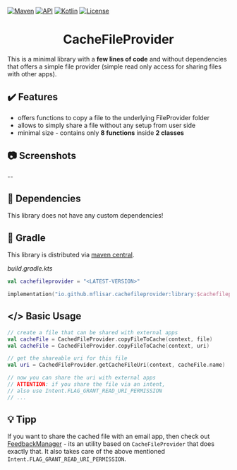 [![Maven](https://img.shields.io/maven-central/v/io.github.mflisar.cachefileprovider/library?style=for-the-badge&color=blue)](https://central.sonatype.com/namespace/io.github.mflisar.cachefileprovider)
[![API](https://img.shields.io/badge/api-21%2B-brightgreen.svg?style=for-the-badge)](https://android-arsenal.com/api?level=21)
[![Kotlin](https://img.shields.io/github/languages/top/mflisar/cachefileprovider.svg?style=for-the-badge&color=blueviolet)](https://kotlinlang.org/)
[![License](https://img.shields.io/github/license/MFlisar/CacheFileProvider?style=for-the-badge)](LICENSE)

<h1 align="center">CacheFileProvider</h1>

This is a minimal library with a **few lines of code** and without dependencies that offers a simple file provider (simple read only access for sharing files with other apps).

## :heavy_check_mark: Features

* offers functions to copy a file to the underlying FileProvider folder
* allows to simply share a file without any setup from user side
* minimal size - contains only **8 functions** inside **2 classes**

## :camera: Screenshots

--

## :link: Dependencies

This library does not have any custom dependencies!

## :elephant: Gradle

This library is distributed via [maven central](https://central.sonatype.com/).

*build.gradle.kts*

```kts
val cachefileprovider = "<LATEST-VERSION>"

implementation("io.github.mflisar.cachefileprovider:library:$cachefileprovider")
```

## </> Basic Usage

```kotlin
// create a file that can be shared with external apps
val cacheFile = CachedFileProvider.copyFileToCache(context, file)
val cacheFile = CachedFileProvider.copyFileToCache(context, uri)

// get the shareable uri for this file
val uri = CachedFileProvider.getCacheFileUri(context, cacheFile.name)

// now you can share the uri with external apps
// ATTENTION: if you share the file via an intent,
// also use Intent.FLAG_GRANT_READ_URI_PERMISSION
// ...
```

## :bulb: Tipp

If you want to share the cached file with an email app, then check out [FeedbackManager](https://github.com/MFlisar/FeedbackManager) - its an utility based on `CacheFileProvider` that does exactly that. It also takes care of the above mentioned `Intent.FLAG_GRANT_READ_URI_PERMISSION`.